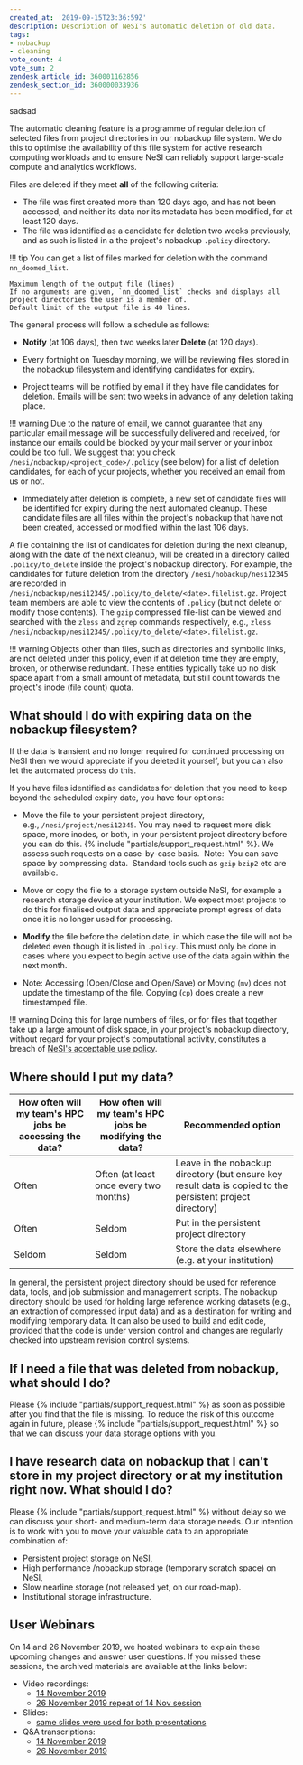 ```yaml
---
created_at: '2019-09-15T23:36:59Z'
description: Description of NeSI's automatic deletion of old data.
tags:
- nobackup
- cleaning
vote_count: 4
vote_sum: 2
zendesk_article_id: 360001162856
zendesk_section_id: 360000033936
---
```


sadsad 

The automatic cleaning feature is a programme of regular deletion of
selected files from project directories in our nobackup file system.
We do this to optimise the availability of this file system for active
research computing workloads and to ensure NeSI can reliably support
large-scale compute and analytics workflows.

Files are deleted if they meet **all** of the following criteria:

- The file was first created more than 120 days ago, and has not been
    accessed, and neither its data nor its metadata has been modified,
    for at least 120 days.
- The file was identified as a candidate for deletion two weeks
    previously, and as such is listed in a the project's
    nobackup `.policy` directory.

!!! tip
     You can get a list of files marked for deletion with the command
     `nn_doomed_list`.

    Maximum length of the output file (lines)
    If no arguments are given, `nn_doomed_list` checks and displays all
    project directories the user is a member of. 
    Default limit of the output file is 40 lines. 

The general process will follow a schedule as follows:

- **Notify** (at 106 days), then two weeks later **Delete** (at 120
    days).

- Every fortnight on Tuesday morning, we will be reviewing files
    stored in the nobackup filesystem and identifying candidates for
    expiry.

- Project teams will be notified by email if they have file candidates
    for deletion. Emails will be sent two weeks in advance of any
    deletion taking place.

!!! warning
     Due to the nature of email, we cannot guarantee that any
     particular email message will be successfully delivered and
     received, for instance our emails could be blocked by your mail
     server or your inbox could be too full. We suggest that you check
     `/nesi/nobackup/<project_code>/.policy` (see below) for a list of
     deletion candidates, for each of your projects, whether you
     received an email from us or not.

- Immediately after deletion is complete, a new set of candidate files
  will be identified for expiry during the next automated cleanup.
  These candidate files are all files within the project's nobackup
  that have not been created, accessed or modified within the last 106
  days.

A file containing the list of candidates for deletion during the next
cleanup, along with the date of the next cleanup, will be created in a
directory called `.policy/to_delete` inside the project's nobackup
directory. For example, the candidates for future deletion  from the
directory `/nesi/nobackup/nesi12345` are recorded in
`/nesi/nobackup/nesi12345/.policy/to_delete/<date>.filelist.gz`. Project
team members are able to view the contents of `.policy` (but not delete
or modify those contents). The `gzip` compressed file-list can be viewed
and searched with the `zless` and `zgrep` commands respectively, e.g.,
`zless /nesi/nobackup/nesi12345/.policy/to_delete/<date>.filelist.gz`.

!!! warning
     Objects other than files, such as directories and symbolic links, are
     not deleted under this policy, even if at deletion time they are
     empty, broken, or otherwise redundant. These entities typically take
     up no disk space apart from a small amount of metadata, but still
     count towards the project's inode (file count) quota.

## What should I do with expiring data on the nobackup filesystem?

If the data is transient and no longer required for continued processing
on NeSI then we would appreciate if you deleted it yourself, but you can
also let the automated process do this.

If you have files identified as candidates for deletion that you need to
keep beyond the scheduled expiry date, you have four options:

- Move the file to your persistent project directory,
    e.g., `/nesi/project/nesi12345`. You may need to request more disk
    space, more inodes, or both, in your persistent project directory
    before you can do this. {% include "partials/support_request.html" %}. We
    assess such requests on a case-by-case basis.  Note:  You can save
    space by compressing data.  Standard tools such as `gzip`
    `bzip2` etc are available.

- Move or copy the file to a storage system outside NeSI, for example
    a research storage device at your institution. We expect most
    projects to do this for finalised output data and appreciate prompt
    egress of data once it is no longer used for processing.

- **Modify** the file before the deletion date, in which case the file
    will not be deleted even though it is listed in `.policy`. This must
    only be done in cases where you expect to begin active use of the
    data again within the next month.

- Note: Accessing (Open/Close and Open/Save) or Moving (`mv`) does
    not update the timestamp of the file. Copying (`cp`) does create a
    new timestamped file.

!!! warning
     Doing this for large numbers of files, or for files that together
     take up a large amount of disk space, in your project's nobackup
     directory, without regard for your project's computational
     activity, constitutes a breach of
     [NeSI's acceptable use policy](https://www.nesi.org.nz/services/high-performance-computing/guidelines/acceptable-use-policy).

## Where should I put my data?

| How often will my team's HPC jobs be accessing the data? | How often will my team's HPC jobs be modifying the data? | Recommended option                                                                                         |
| -------------------------------------------------------- | -------------------------------------------------------- | ---------------------------------------------------------------------------------------------------------- |
| Often                                                    | Often (at least once every two months)                   | Leave in the nobackup directory (but ensure key result data is copied to the persistent project directory) |
| Often                                                    | Seldom                                                   | Put in the persistent project directory                                                                    |
| Seldom                                                   | Seldom                                                   | Store the data elsewhere (e.g. at your institution)                                                        |

In general, the persistent project directory should be used for
reference data, tools, and job submission and management scripts. The
nobackup directory should be used for holding large reference working
datasets (e.g., an extraction of compressed input data) and as a
destination for writing and modifying temporary data. It can also be
used to build and edit code, provided that the code is under version
control and changes are regularly checked into upstream revision control
systems.

## If I need a file that was deleted from nobackup, what should I do?

Please {% include "partials/support_request.html" %} as soon as
possible after you find that the file is missing.
To reduce the risk of this outcome again in future,
please {% include "partials/support_request.html" %} so that we
can discuss your data storage options with you.

## I have research data on nobackup that I can't store in my project directory or at my institution right now. What should I do?

Please {% include "partials/support_request.html" %} without delay
so we can discuss your short- and medium-term data storage needs. Our
intention is to work with you to move your valuable data to an
appropriate combination of:

- Persistent project storage on NeSI,
- High performance /nobackup storage (temporary scratch space) on NeSI,
- Slow nearline storage (not released yet, on our road-map).
- Institutional storage infrastructure.

## User Webinars

On 14 and 26 November 2019, we hosted webinars to explain these upcoming
changes and answer user questions. If you missed these sessions, the
archived materials are available at the links below:

- Video recordings:  
    - [14 November 2019](https://youtu.be/KPNNSwDJU7A)
    - [26 November 2019 repeat of 14 Nov session](https://youtu.be/iVTdlsiBTB4)
- Slides:  
    - [same slides were used for both presentations](https://drive.google.com/file/d/1kLwghsj9es8oMqdWj-VhUvaklW6JkrwO/view?usp=sharing)
- Q&A transcriptions:  
    - [14 November 2019](https://drive.google.com/file/d/1tImzibZ3DcN7QOttZEZoYsR43mEiS5KJ/view?usp=sharing)
    - [26 November 2019](https://drive.google.com/file/d/1OSb71hhZnjnU9xsRALcpYM485va7aUxK/view?usp=sharing)
